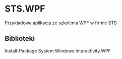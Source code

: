 # STS.WPF
Przykładowa aplikacja ze szkolenia WPF w firmie STS


## Biblioteki
Install-Package System.Windows.Interactivity.WPF
